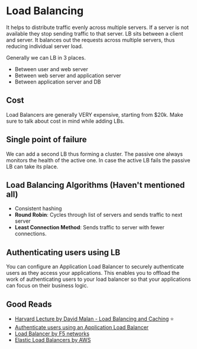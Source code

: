 <h1>Load Balancing</h1>
  <p> It helps to distribute traffic evenly across multiple servers.
    If a server is not available they stop sending traffic to that server.
    LB sits between a client and server. It balances out the requests across multiple servers, thus reducing individual server load. <br/>
  </p>
  <p>Generally we can LB in 3 places.
    <ul>
      <li>Between user and web server</li>
      <li>Between web server and application server</li>
      <li>Between application server and DB</li>
    </ul>
  </p>
  <h2>Cost</h2>
  <p>Load Balancers are generally VERY expensive, starting from $20k. Make sure to talk about cost in mind while adding LBs.
  </p>
  <h2>Single point of failure</h2>
    <p>We can add a second LB thus forming a cluster.
      The passive one always monitors the health of the active one.
      In case the active LB fails the passive LB can take its place.
    </p>
  <h2>Load Balancing Algorithms (Haven't mentioned all)</h2>
    <ul>
      <li>Consistent hashing</li>
      <li><b>Round Robin</b>: Cycles through list of servers and sends traffic to next server</li>
      <li><b>Least Connection Method</b>: Sends traffic to server with fewer connections.</li>
    </ul>
  <h2>Authenticating users using LB</h2>
    <p>You can configure an Application Load Balancer to securely authenticate users as they access your applications. This enables you to offload the work of authenticating users to your load balancer so that your applications can focus on their business logic.</p>
  <h2>Good Reads</h2>
    <ul>
      <li><a href="https://www.youtube.com/watch?v=-W9F__D3oY4&t=1260s">Harvard Lecture by David Malan - Load Balancing and Caching</a> ⭐</li>
      <li><a href="https://docs.aws.amazon.com/elasticloadbalancing/latest/application/listener-authenticate-users.html">Authenticate users using an Application Load Balancer</a></li>
      <li><a href="https://www.f5.com/services/resources/glossary/load-balancer">Load Balancer by F5 networks</a></li>
      <li><a href="https://aws.amazon.com/elasticloadbalancing/?whats-new-cards-elb.sort-by=item.additionalFields.postDateTime&whats-new-cards-elb.sort-order=desc">Elastic Load Balancers by AWS</a></li>
    </ul>
  
  
  
  